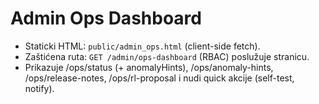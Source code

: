 # Admin Ops Dashboard
- Staticki HTML: `public/admin_ops.html` (client-side fetch).
- Zaštićena ruta: `GET /admin/ops-dashboard` (RBAC) poslužuje stranicu.
- Prikazuje /ops/status (+ anomalyHints), /ops/anomaly-hints, /ops/release-notes, /ops/rl-proposal i nudi quick akcije (self-test, notify).
